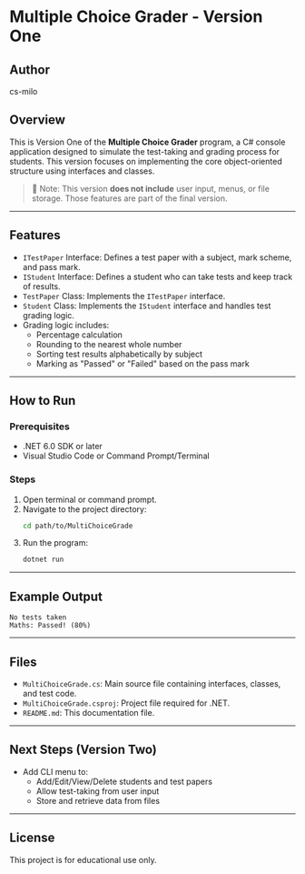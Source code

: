 # Multiple Choice Grader - Version One

## Author
cs-milo

## Overview
This is Version One of the **Multiple Choice Grader** program, a C# console application designed to simulate the test-taking and grading process for students. This version focuses on implementing the core object-oriented structure using interfaces and classes.

> 📌 Note: This version **does not include** user input, menus, or file storage. Those features are part of the final version.

---

## Features

- `ITestPaper` Interface: Defines a test paper with a subject, mark scheme, and pass mark.
- `IStudent` Interface: Defines a student who can take tests and keep track of results.
- `TestPaper` Class: Implements the `ITestPaper` interface.
- `Student` Class: Implements the `IStudent` interface and handles test grading logic.
- Grading logic includes:
  - Percentage calculation
  - Rounding to the nearest whole number
  - Sorting test results alphabetically by subject
  - Marking as "Passed" or "Failed" based on the pass mark

---

## How to Run

### Prerequisites
- .NET 6.0 SDK or later
- Visual Studio Code or Command Prompt/Terminal

### Steps

1. Open terminal or command prompt.
2. Navigate to the project directory:
   ```bash
   cd path/to/MultiChoiceGrade
   ```
3. Run the program:
   ```bash
   dotnet run
   ```

---

## Example Output

```
No tests taken
Maths: Passed! (80%)
```

---

## Files

- `MultiChoiceGrade.cs`: Main source file containing interfaces, classes, and test code.
- `MultiChoiceGrade.csproj`: Project file required for .NET.
- `README.md`: This documentation file.

---

## Next Steps (Version Two)

- Add CLI menu to:
  - Add/Edit/View/Delete students and test papers
  - Allow test-taking from user input
  - Store and retrieve data from files

---

## License
This project is for educational use only.
